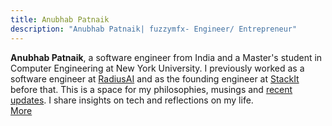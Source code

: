 ```yaml
---
title: Anubhab Patnaik
description: "Anubhab Patnaik| fuzzymfx- Engineer/ Entrepreneur"
---
```


**Anubhab Patnaik**, a software engineer from India and a Master's student in Computer Engineering at New York University. I previously worked as a software engineer at [RadiusAI](https://radius.ai/) and as the founding engineer at [StackIt](https://www.linkedin.com/feed/update/urn:li:activity:7145664348022013952/) before that. This is a space for my philosophies, musings and [recent updates](/current.html). I share insights on tech and reflections on my life.  
[ More <i class="fa-solid fa-arrow-right" ></i>](/about.html)

[<i class="fa-solid fa-envelope" style="color: #777;"></i>](mailto:anubhabr50@gmail.com)